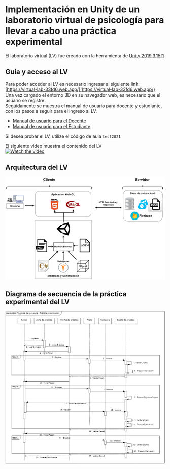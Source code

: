 # Implementación en Unity de un laboratorio virtual de psicología para llevar a cabo una práctica experimental
El laboratorio virtual (LV) fue creado con la herramienta de [Unity 2019.3.15f1](https://unity3d.com/es/get-unity/download/archive)

## Guía y acceso al LV
Para poder acceder al LV es necesario ingresar al siguiente link: [https://virtual-lab-33fd6.web.app/](https://virtual-lab-33fd6.web.app/) \
Una vez cargado el entorno 3D en su navegador web, es necesario que el usuario se registre. \
Seguidamente se muestra el manual de usuario para docente y estudiante, con los pasos a seguir para el ingreso al LV.
* [Manual de usuario para el Docente](https://drive.google.com/file/d/1qg_VRwUM8R0Xe2kWXqrOv0RCgNGO-IfD/view?usp=sharing)
* [Manual de usuario para el Estudiante](https://drive.google.com/file/d/1EG9ohd-fHZ1ttravzQI-SBpX564rwuz9/view?usp=sharing)

Si desea probar el LV, utilize el código de aula `test2021`

El siguiente video muestra el contenido del LV \
[![Watch the video](https://img.youtube.com/vi/4W6wsnPTg6E/0.jpg)](https://www.youtube.com/watch?v=4W6wsnPTg6E&ab_channel=JheysonStevenGaonaPineda)

## Arquitectura del LV
![Arquitectura del LV](https://github.com/JheysonGaona/Laboratorio_virtual_psicologia/blob/main/Img/Arquitectura_LV.png?raw=true "Arquitectura Cliente/servidor")

## Diagrama de secuencia de la práctica experimental del LV
![Arquitectura del LV](https://github.com/JheysonGaona/Laboratorio_virtual_psicologia/blob/main/Img/Diagrama_Secuencia_Practica_LV.png?raw=true "Reflejo de salivación")
